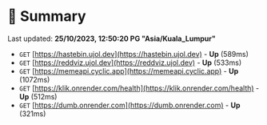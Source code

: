 # 📖 Summary
Last updated: **25/10/2023, 12:50:20 PG "Asia/Kuala_Lumpur"**

- `GET` [https://hastebin.ujol.dev](https://hastebin.ujol.dev) - **Up** (589ms)
- `GET` [https://reddviz.ujol.dev](https://reddviz.ujol.dev) - **Up** (533ms)
- `GET` [https://memeapi.cyclic.app](https://memeapi.cyclic.app) - **Up** (1072ms)
- `GET` [https://klik.onrender.com/health](https://klik.onrender.com/health) - **Up** (512ms)
- `GET` [https://dumb.onrender.com](https://dumb.onrender.com) - **Up** (321ms)
